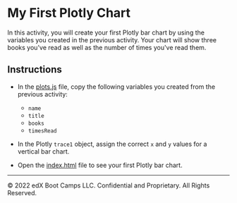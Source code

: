 # My First Plotly Chart

In this activity, you will create your first Plotly bar chart by using the variables you created in the previous activity. Your chart will show three books you've read as well as the number of times you've read them.

## Instructions

* In the [plots.js](Unsolved/plots.js) file, copy the following variables you created from the previous activity:

    * `name`
    * `title`
    * `books`
    * `timesRead`

* In the Plotly `trace1` object, assign the correct `x` and `y` values for a vertical bar chart.

* Open the [index.html](Unsolved/index.html) file to see your first Plotly bar chart.

---

© 2022 edX Boot Camps LLC. Confidential and Proprietary. All Rights Reserved.
